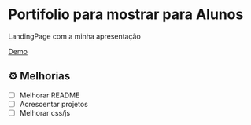 # Portifolio para mostrar para Alunos
LandingPage com a minha apresentação


<a href="https://pedrorafante.github.io/portifolio/"> Demo </a>

## ⚙️ Melhorias
- [ ] Melhorar README
- [ ] Acrescentar projetos
- [ ] Melhorar css/js

